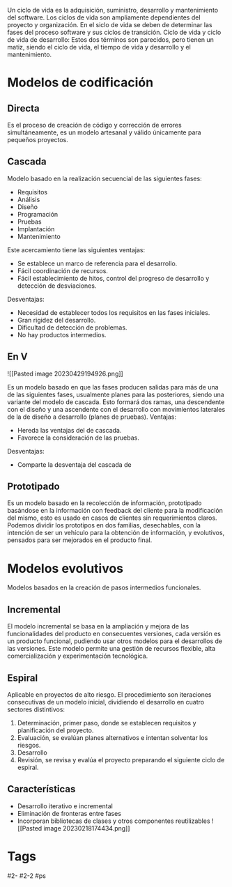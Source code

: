 Un ciclo de vida es la adquisición, suministro, desarrollo y mantenimiento del software. Los ciclos de vida son ampliamente dependientes del proyecto y organización.
En el siclo de vida se deben de determinar las fases del proceso software y sus ciclos de transición.
Ciclo de vida y ciclo de vida de desarrollo: Estos dos términos son parecidos, pero tienen un matiz, siendo el ciclo de vida, el tiempo de vida y desarrollo y el mantenimiento.
# Modelos de codificación
## Directa
Es el proceso de creación de código y corrección de errores simultáneamente, es un modelo artesanal y válido únicamente para pequeños proyectos.
## Cascada
Modelo basado en la realización secuencial de las siguientes fases:
- Requisitos
- Análisis
- Diseño
- Programación
- Pruebas
- Implantación
- Mantenimiento

Este acercamiento tiene las siguientes ventajas:
- Se establece un marco de referencia para el desarrollo.
- Fácil coordinación de recursos.
- Fácil establecimiento de hitos, control del progreso de desarrollo y detección de desviaciones.

Desventajas:
- Necesidad de establecer todos los requisitos en las fases iniciales.
- Gran rigidez del desarrollo.
- Dificultad de detección de problemas.
- No hay productos intermedios.

## En V

![[Pasted image 20230429194926.png]]

Es un modelo basado en que las fases producen salidas para más de una de las siguientes fases, usualmente planes para las posteriores, siendo una variante del modelo de cascada.
Esto formará dos ramas, una descendente con el diseño y una ascendente con el desarrollo con movimientos laterales de la de diseño a desarrollo (planes de pruebas).
Ventajas:
- Hereda las ventajas del de cascada.
- Favorece la consideración de las pruebas.

Desventajas:
- Comparte la desventaja del cascada de 
## Prototipado
Es un modelo basado en la recolección de información, prototipado basándose en la información con feedback del cliente para la modificación del mismo, esto es usado en casos de clientes sin requerimientos claros.
Podemos dividir los prototipos en dos familias, desechables, con la intención de ser un vehículo para la obtención de información, y evolutivos, pensados para ser mejorados en el producto final.
# Modelos evolutivos
Modelos basados en la creación de pasos intermedios funcionales.
## Incremental
El modelo incremental se basa en la ampliación y mejora de las funcionalidades del producto en consecuentes versiones, cada versión es un producto funcional, pudiendo usar otros modelos para el desarrollos de las versiones.
Este modelo permite una gestión de recursos flexible, alta comercialización y experimentación tecnológica.
## Espiral
Aplicable en proyectos de alto riesgo. El procedimiento son iteraciones consecutivas de un modelo inicial, dividiendo el desarrollo en cuatro sectores distintivos:
1. Determinación, primer paso, donde se establecen requisitos y planificación del proyecto.
2. Evaluación, se evalúan planes alternativos e intentan solventar los riesgos.
3. Desarrollo
4. Revisión, se revisa y evalúa el proyecto preparando el siguiente ciclo de espiral.
## Características
- Desarrollo iterativo e incremental
- Eliminación de fronteras entre fases
- Incorporan bibliotecas de clases y otros componentes reutilizables
![[Pasted image 20230218174434.png]]
# Tags
#2- 
#2-2 
#ps 